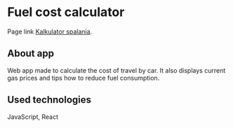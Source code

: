# Fuel cost calculator

Page link [Kalkulator spalania](https://kalkulator-spalania-3e3b5.web.app/).

## About app

Web app made to calculate the cost of travel by car. It also displays current gas prices and tips how to reduce fuel consumption.

## Used technologies

JavaScript, React


